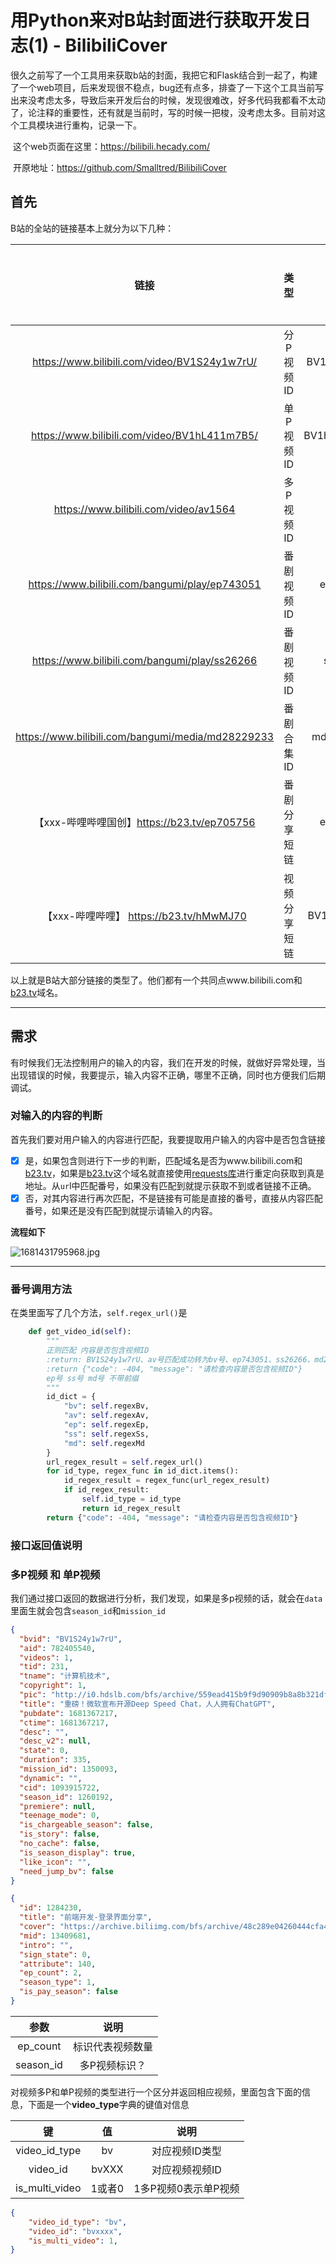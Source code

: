# 用Python来对B站封面进行获取开发日志(1) - BilibiliCover

​	很久之前写了一个工具用来获取b站的封面，我把它和Flask结合到一起了，构建了一个web项目，后来发现很不稳点，bug还有点多，排查了一下这个工具当前写出来没考虑太多，导致后来开发后台的时候，发现很难改，好多代码我都看不太动了，论注释的重要性，还有就是当前时，写的时候一把梭，没考虑太多。目前对这个工具模块进行重构，记录一下。

​	这个web页面在这里：https://bilibili.hecady.com/

​	开原地址：https://github.com/Smalltred/BilibiliCover

## 首先

B站的全站的链接基本上就分为以下几种：

|                       链接                        |     类型     |     番号      | 是否重定向 |
| :-----------------------------------------------: | :----------: | :-----------: | :--------: |
|   https://www.bilibili.com/video/BV1S24y1w7rU/    |  分P视频ID   | BV1S24y1w7rU  |     否     |
|   https://www.bilibili.com/video/BV1hL411m7B5/    |  单P视频ID   | BV1hL411m7B5/ |     否     |
|       https://www.bilibili.com/video/av1564       |  多P视频ID   |    av1564     |     否     |
|  https://www.bilibili.com/bangumi/play/ep743051   |  番剧视频ID  |   ep743051    |     否     |
|   https://www.bilibili.com/bangumi/play/ss26266   |  番剧视频ID  |    ss26266    |     否     |
| https://www.bilibili.com/bangumi/media/md28229233 |  番剧合集ID  |  md28229233   |     否     |
|    【xxx-哔哩哔哩国创】https://b23.tv/ep705756    | 番剧分享短链 |   ep705756    |     是     |
|      【xxx-哔哩哔哩】 https://b23.tv/hMwMJ70      | 视频分享短链 | BV1Kg4y1s73a  |     是     |

以上就是B站大部分链接的类型了。他们都有一个共同点www.bilibili.com和[b23.tv]()域名。

------



## 需求

​	有时候我们无法控制用户的输入的内容，我们在开发的时候，就做好异常处理，当出现错误的时候，我要提示，输入内容不正确，哪里不正确，同时也方便我们后期调试。

### 对输入的内容的判断

首先我们要对用户输入的内容进行匹配，我要提取用户输入的内容中是否包含链接

- [x] 是，如果包含则进行下一步的判断，匹配域名是否为www.bilibili.com和[b23.tv]()，如果是[b23.tv]()这个域名就直接使用[requests库](https://requests.readthedocs.io/projects/cn/zh_CN/latest/)进行重定向获取到真是地址。从`ur`l中匹配番号，如果没有匹配到就提示获取不到或者链接不正确。
- [x] 否，对其内容进行再次匹配，不是链接有可能是直接的番号，直接从内容匹配番号，如果还是没有匹配到就提示请输入的内容。

**流程如下**

![1681431795968.jpg](https://img.hecady.com/i/2023/2023004014064389cf582a3f.jpg)

------

### 番号调用方法

在类里面写了几个方法，`self.regex_url()`是

```python
    def get_video_id(self):
        """
        正则匹配 内容是否包含视频ID
        :return: BV1S24y1w7rU、av号匹配成功转为bv号、ep743051、ss26266、md28229233
        :return {"code": -404, "message": "请检查内容是否包含视频ID"}
        ep号 ss号 md号 不带前缀
        """
        id_dict = {
            "bv": self.regexBv,
            "av": self.regexAv,
            "ep": self.regexEp,
            "ss": self.regexSs,
            "md": self.regexMd
        }
        url_regex_result = self.regex_url()
        for id_type, regex_func in id_dict.items():
            id_regex_result = regex_func(url_regex_result)
            if id_regex_result:
                self.id_type = id_type
                return id_regex_result
        return {"code": -404, "message": "请检查内容是否包含视频ID"}
```

### 接口返回值说明

### 多P视频 和 单P视频

我们通过接口返回的数据进行分析，我们发现，如果是多p视频的话，就会在`data`里面生就会包含`season_id`和`mission_id`

```json
{
  "bvid": "BV1S24y1w7rU",
  "aid": 782405540,
  "videos": 1,
  "tid": 231,
  "tname": "计算机技术",
  "copyright": 1,
  "pic": "http://i0.hdslb.com/bfs/archive/559ead415b9f9d90909b8a8b321df5cc15e61de9.jpg",
  "title": "重磅！微软宣布开源Deep Speed Chat，人人拥有ChatGPT",
  "pubdate": 1681367217,
  "ctime": 1681367217,
  "desc": "",
  "desc_v2": null,
  "state": 0,
  "duration": 335,
  "mission_id": 1350093,
  "dynamic": "",
  "cid": 1093915722,
  "season_id": 1260192,
  "premiere": null,
  "teenage_mode": 0,
  "is_chargeable_season": false,
  "is_story": false,
  "no_cache": false,
  "is_season_display": true,
  "like_icon": "",
  "need_jump_bv": false
}
```

```json
{
  "id": 1284230,
  "title": "前端开发-登录界面分享",
  "cover": "https://archive.biliimg.com/bfs/archive/48c289e04260444cfa46365c9b26018e72fd61b8.jpg",
  "mid": 13409681,
  "intro": "",
  "sign_state": 0,
  "attribute": 140,
  "ep_count": 2,
  "season_type": 1,
  "is_pay_season": false
}
```

|   参数    |       说明       |
| :-------: | :--------------: |
| ep_count  | 标识代表视频数量 |
| season_id |  多P视频标识？   |



对视频多P和单P视频的类型进行一个区分并返回相应视频，里面包含下面的信息，下面是一个**video_type**字典的键值对信息

|       键       |   值   |         说明         |
| :------------: | :----: | :------------------: |
| video_id_type  |   bv   |    对应视频ID类型    |
|    video_id    | bvXXX  |    对应视频视频ID    |
| is_multi_video | 1或者0 | 1多P视频0表示单P视频 |

```json
{
    "video_id_type": "bv",
    "video_id": "bvxxxx",
    "is_multi_video": 1,
}
```

